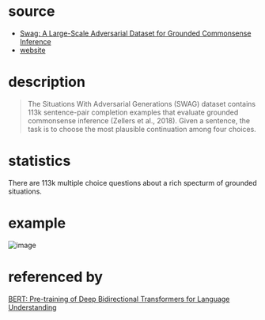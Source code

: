 # source
* [Swag: A Large-Scale Adversarial Dataset for Grounded Commonsense Inference](https://arxiv.org/pdf/1808.05326.pdf)
* [website](https://rowanzellers.com/swag/)
# description
>The Situations With Adversarial Generations
(SWAG) dataset contains 113k sentence-pair completion examples that evaluate grounded commonsense inference (Zellers et al., 2018). Given a sentence, the task is to choose the most plausible continuation among four choices.
# statistics
There are 113k multiple choice questions about a rich specturm of grounded situations.
# example
![image](https://user-images.githubusercontent.com/51369075/97248789-7c280000-183d-11eb-95de-7e7283b5e0f5.png)
# referenced by
[BERT: Pre-training of Deep Bidirectional Transformers for
Language Understanding](https://arxiv.org/pdf/1810.04805v2.pdf)
